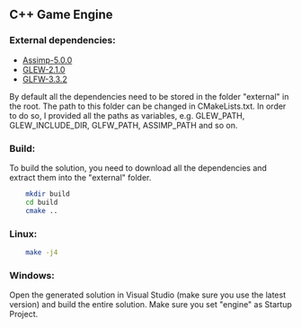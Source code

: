 ## C++ Game Engine

### External dependencies:

* <a href="https://github.com/assimp/assimp/releases/tag/v5.0.0">Assimp-5.0.0</a>
* <a href="https://github.com/nigels-com/glew/releases/tag/glew-2.1.0">GLEW-2.1.0</a>
* <a href="https://github.com/glfw/glfw/releases/tag/3.3.2">GLFW-3.3.2</a>

By default all the dependencies need to be stored in the folder "external" in the root. The path to this folder can be changed in CMakeLists.txt. In order to do so, I provided all the paths as variables, e.g. GLEW_PATH, GLEW_INCLUDE_DIR, GLFW_PATH, ASSIMP_PATH and so on.


### Build:

To build the solution, you need to download all the dependencies and extract them into the "external" folder.

```sh
    mkdir build
    cd build
    cmake ..
```

### Linux:

```sh
    make -j4
```

### Windows:

Open the generated solution in Visual Studio (make sure you use the latest version) and build the entire solution. Make sure you set "engine" as Startup Project.
